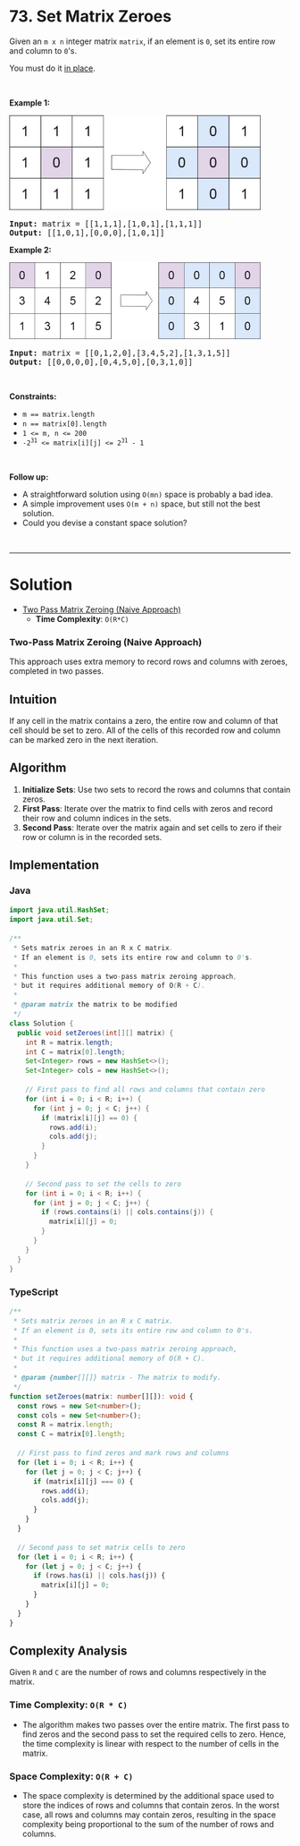 # 73. Set Matrix Zeroes

<p>Given an <code>m x n</code> integer matrix <code>matrix</code>, if an element is <code>0</code>, set its entire row and column to <code>0</code>'s.</p>

<p>You must do it <a href="https://en.wikipedia.org/wiki/In-place_algorithm" target="_blank">in place</a>.</p>

<p>&nbsp;</p>
<p><strong class="example">Example 1:</strong></p>
<img alt="" src="img/73-1.jpg" style="width: 450px; height: 169px;">
<pre><strong>Input:</strong> matrix = [[1,1,1],[1,0,1],[1,1,1]]
<strong>Output:</strong> [[1,0,1],[0,0,0],[1,0,1]]
</pre>

<p><strong class="example">Example 2:</strong></p>
<img alt="" src="img/73-2.jpg" style="width: 450px; height: 137px;">
<pre><strong>Input:</strong> matrix = [[0,1,2,0],[3,4,5,2],[1,3,1,5]]
<strong>Output:</strong> [[0,0,0,0],[0,4,5,0],[0,3,1,0]]
</pre>

<p>&nbsp;</p>
<p><strong>Constraints:</strong></p>

<ul>
  <li><code>m == matrix.length</code></li>
  <li><code>n == matrix[0].length</code></li>
  <li><code>1 &lt;= m, n &lt;= 200</code></li>
  <li><code>-2<sup>31</sup> &lt;= matrix[i][j] &lt;= 2<sup>31</sup> - 1</code></li>
</ul>

<p>&nbsp;</p>
<p><strong>Follow up:</strong></p>

<ul>
  <li>A straightforward solution using <code>O(mn)</code> space is probably a bad idea.</li>
  <li>A simple improvement uses <code>O(m + n)</code> space, but still not the best solution.</li>
  <li>Could you devise a constant space solution?</li>
</ul>

<br>

---

# Solution

- [Two Pass Matrix Zeroing (Naive Approach)](#two-pass-naive-approach)
  - **Time Complexity**: `O(R*C)`

### Two-Pass Matrix Zeroing (Naive Approach)

This approach uses extra memory to record rows and columns with zeroes, completed in two passes.

## **Intuition**

If any cell in the matrix contains a zero, the entire row and column of that cell should be set to zero. All of the cells of this recorded row and column can be marked zero in the next iteration.

## **Algorithm**

1. **Initialize Sets**: Use two sets to record the rows and columns that contain zeros.
2. **First Pass**: Iterate over the matrix to find cells with zeros and record their row and column indices in the sets.
3. **Second Pass**: Iterate over the matrix again and set cells to zero if their row or column is in the recorded sets.

## **Implementation**

### Java

```java
import java.util.HashSet;
import java.util.Set;

/**
 * Sets matrix zeroes in an R x C matrix.
 * If an element is 0, sets its entire row and column to 0's.
 * 
 * This function uses a two-pass matrix zeroing approach,
 * but it requires additional memory of O(R + C).
 * 
 * @param matrix the matrix to be modified
 */
class Solution {
  public void setZeroes(int[][] matrix) {
    int R = matrix.length;
    int C = matrix[0].length;
    Set<Integer> rows = new HashSet<>();
    Set<Integer> cols = new HashSet<>();

    // First pass to find all rows and columns that contain zero
    for (int i = 0; i < R; i++) {
      for (int j = 0; j < C; j++) {
        if (matrix[i][j] == 0) {
          rows.add(i);
          cols.add(j);
        }
      }
    }

    // Second pass to set the cells to zero
    for (int i = 0; i < R; i++) {
      for (int j = 0; j < C; j++) {
        if (rows.contains(i) || cols.contains(j)) {
          matrix[i][j] = 0;
        }
      }
    }
  }
}
```

### TypeScript

```typescript
/**
 * Sets matrix zeroes in an R x C matrix.
 * If an element is 0, sets its entire row and column to 0's.
 * 
 * This function uses a two-pass matrix zeroing approach,
 * but it requires additional memory of O(R + C).
 * 
 * @param {number[][]} matrix - The matrix to modify.
 */
function setZeroes(matrix: number[][]): void {
  const rows = new Set<number>();
  const cols = new Set<number>();
  const R = matrix.length;
  const C = matrix[0].length;

  // First pass to find zeros and mark rows and columns
  for (let i = 0; i < R; i++) {
    for (let j = 0; j < C; j++) {
      if (matrix[i][j] === 0) {
        rows.add(i);
        cols.add(j);
      }
    }
  }

  // Second pass to set matrix cells to zero
  for (let i = 0; i < R; i++) {
    for (let j = 0; j < C; j++) {
      if (rows.has(i) || cols.has(j)) {
        matrix[i][j] = 0;
      }
    }
  }
}
```

## **Complexity Analysis**

Given `R` and `C` are the number of rows and columns respectively in the matrix.

### **Time Complexity**: `O(R * C)`

- The algorithm makes two passes over the entire matrix. The first pass to find zeros and the second pass to set the required cells to zero. Hence, the time complexity is linear with respect to the number of cells in the matrix.

### **Space Complexity**: `O(R + C)`

- The space complexity is determined by the additional space used to store the indices of rows and columns that contain zeros. In the worst case, all rows and columns may contain zeros, resulting in the space complexity being proportional to the sum of the number of rows and columns.

